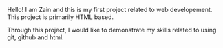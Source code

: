 Hello! I am Zain and this is my first project related to web developement. This project is primarily HTML based. 

Through this project, I would like to demonstrate my skills related to using git, github and html. 